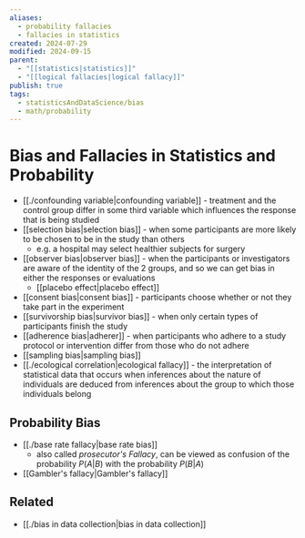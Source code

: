 ```yaml
---
aliases:
  - probability fallacies
  - fallacies in statistics
created: 2024-07-29
modified: 2024-09-15
parent:
  - "[[statistics|statistics]]"
  - "[[logical fallacies|logical fallacy]]"
publish: true
tags:
  - statisticsAndDataScience/bias
  - math/probability
---
```

# Bias and Fallacies in Statistics and Probability
- [[./confounding variable|confounding variable]] - treatment and the control group differ in some third variable which influences the response that is being studied
- [[selection bias|selection bias]] - when some participants are more likely to be chosen to be in the study than others
  - e.g. a hospital may select healthier subjects for surgery
- [[observer bias|observer bias]] - when the participants or investigators are aware of the identity of the 2 groups, and so we can get bias in either the responses or evaluations
  - [[placebo effect|placebo effect]]
- [[consent bias|consent bias]] - participants choose whether or not they take part in the experiment
- [[survivorship bias|survivor bias]] - when only certain types of participants finish the study
- [[adherence bias|adherer]] - when participants who adhere to a study protocol or intervention differ from those who do not adhere
- [[sampling bias|sampling bias]]
- [[./ecological correlation|ecological fallacy]] - the interpretation of statistical data that occurs when inferences about the nature of individuals are deduced from inferences about the group to which those individuals belong

## Probability Bias
- [[./base rate fallacy|base rate bias]]
  - also called *prosecutor's Fallacy*, can be viewed as confusion of the  probability $P(A | B)$ with the probability $P(B | A)$
- [[Gambler's fallacy|Gambler's fallacy]]

## Related
- [[./bias in data collection|bias in data collection]]